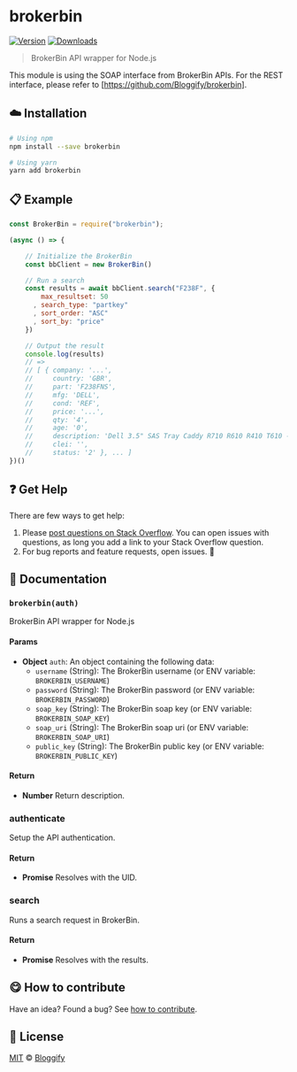 <!-- Please do not edit this file. Edit the `blah` field in the `package.json` instead. If in doubt, open an issue. -->


















# brokerbin

 [![Version](https://img.shields.io/npm/v/brokerbin.svg)](https://www.npmjs.com/package/brokerbin) [![Downloads](https://img.shields.io/npm/dt/brokerbin.svg)](https://www.npmjs.com/package/brokerbin)







> BrokerBin API wrapper for Node.js






This module is using the SOAP interface from BrokerBin APIs. For the REST interface, please refer to [https://github.com/Bloggify/brokerbin].












## :cloud: Installation

```sh
# Using npm
npm install --save brokerbin

# Using yarn
yarn add brokerbin
```













## :clipboard: Example



```js
const BrokerBin = require("brokerbin");

(async () => {

    // Initialize the BrokerBin
    const bbClient = new BrokerBin()

    // Run a search
    const results = await bbClient.search("F238F", {
        max_resultset: 50
      , search_type: "partkey"
      , sort_order: "ASC"
      , sort_by: "price"
    })

    // Output the result
    console.log(results)
    // =>
    // [ { company: '...',
    //     country: 'GBR',
    //     part: 'F238FNS',
    //     mfg: 'DELL',
    //     cond: 'REF',
    //     price: '...',
    //     qty: '4',
    //     age: '0',
    //     description: 'Dell 3.5" SAS Tray Caddy R710 R610 R410 T610 - No Screws',
    //     clei: '',
    //     status: '2' }, ... ]
})()
```












## :question: Get Help

There are few ways to get help:



 1. Please [post questions on Stack Overflow](https://stackoverflow.com/questions/ask). You can open issues with questions, as long you add a link to your Stack Overflow question.
 2. For bug reports and feature requests, open issues. :bug:







## :memo: Documentation


### `brokerbin(auth)`
BrokerBin API wrapper for Node.js

#### Params

- **Object** `auth`: An object containing the following data:
   - `username` (String): The BrokerBin username (or ENV variable: `BROKERBIN_USERNAME`)
   - `password` (String): The BrokerBin password (or ENV variable: `BROKERBIN_PASSWORD`)
   - `soap_key` (String): The BrokerBin soap key (or ENV variable: `BROKERBIN_SOAP_KEY`)
   - `soap_uri` (String): The BrokerBin soap uri (or ENV variable: `BROKERBIN_SOAP_URI`)
   - `public_key` (String): The BrokerBin public key (or ENV variable: `BROKERBIN_PUBLIC_KEY`)

#### Return
- **Number** Return description.

### authenticate

Setup the API authentication.

#### Return
- **Promise** Resolves with the UID.

### search

Runs a search request in BrokerBin.

#### Return
- **Promise** Resolves with the results.














## :yum: How to contribute
Have an idea? Found a bug? See [how to contribute][contributing].
























## :scroll: License

[MIT][license] © [Bloggify][website]






[license]: /LICENSE
[website]: https://bloggify.org
[contributing]: /CONTRIBUTING.md
[docs]: /DOCUMENTATION.md
